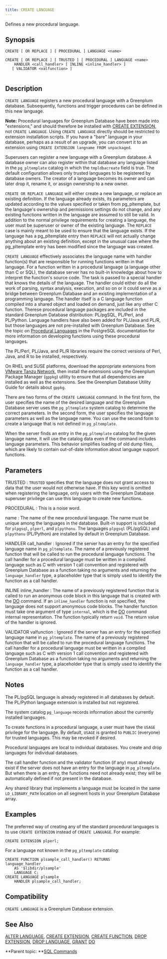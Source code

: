 ```yaml
---
title: CREATE LANGUAGE 
---
```


Defines a new procedural language.

## <a id="section2"></a>Synopsis 

``` {#sql_command_synopsis}
CREATE [ OR REPLACE ] [ PROCEDURAL ] LANGUAGE <name>

CREATE [ OR REPLACE ] [ TRUSTED ] [ PROCEDURAL ] LANGUAGE <name>
    HANDLER <call_handler> [ INLINE <inline_handler> ] 
   [ VALIDATOR <valfunction> ]
            
```

## <a id="section3"></a>Description 

`CREATE LANGUAGE` registers a new procedural language with a Greenplum database. Subsequently, functions and trigger procedures can be defined in this new language.

**Note:** Procedural languages for Greenplum Database have been made into "extensions," and should therefore be installed with [CREATE EXTENSION](CREATE_EXTENSION.html), not `CREATE LANGUAGE`. Using `CREATE LANGUAGE` directly should be restricted to extension installation scripts. If you have a "bare" language in your database, perhaps as a result of an upgrade, you can convert it to an extension using `CREATE EXTENSION langname FROM unpackaged`.

Superusers can register a new language with a Greenplum database. A database owner can also register within that database any language listed in the `pg_pltemplate` catalog in which the `tmpldbacreate` field is true. The default configuration allows only trusted languages to be registered by database owners. The creator of a language becomes its owner and can later drop it, rename it, or assign ownership to a new owner.

`CREATE OR REPLACE LANGUAGE` will either create a new language, or replace an existing definition. If the language already exists, its parameters are updated according to the values specified or taken from pg\_pltemplate, but the language's ownership and permissions settings do not change, and any existing functions written in the language are assumed to still be valid. In addition to the normal privilege requirements for creating a language, the user must be superuser or owner of the existing language. The `REPLACE` case is mainly meant to be used to ensure that the language exists. If the language has a pg\_pltemplate entry then `REPLACE` will not actually change anything about an existing definition, except in the unusual case where the pg\_pltemplate entry has been modified since the language was created.

`CREATE LANGUAGE` effectively associates the language name with handler function\(s\) that are responsible for running functions written in that language. For a function written in a procedural language \(a language other than C or SQL\), the database server has no built-in knowledge about how to interpret the function's source code. The task is passed to a special handler that knows the details of the language. The handler could either do all the work of parsing, syntax analysis, execution, and so on or it could serve as a bridge between Greenplum Database and an existing implementation of a programming language. The handler itself is a C language function compiled into a shared object and loaded on demand, just like any other C function. Therese procedural language packages are included in the standard Greenplum Database distribution: PL/pgSQL, PL/Perl, and PL/Python. Language handlers have also been added for PL/Java and PL/R, but those languages are not pre-installed with Greenplum Database. See the topic on [Procedural Languages](https://www.postgresql.org/docs/9.4/xplang.html) in the PostgreSQL documentation for more information on developing functions using these procedural languages.

The PL/Perl, PL/Java, and PL/R libraries require the correct versions of Perl, Java, and R to be installed, respectively.

On RHEL and SUSE platforms, download the appropriate extensions from [VMware Tanzu Network](https://network.pivotal.io/products/pivotal-gpdb), then install the extensions using the Greenplum Package Manager \(`gppkg`\) utility to ensure that all dependencies are installed as well as the extensions. See the Greenplum Database Utility Guide for details about `gppkg`.

There are two forms of the `CREATE LANGUAGE` command. In the first form, the user specifies the name of the desired language and the Greenplum Database server uses the `pg_pltemplate` system catalog to determine the correct parameters. In the second form, the user specifies the language parameters as well as the language name. You can use the second form to create a language that is not defined in `pg_pltemplate`.

When the server finds an entry in the `pg_pltemplate` catalog for the given language name, it will use the catalog data even if the command includes language parameters. This behavior simplifies loading of old dump files, which are likely to contain out-of-date information about language support functions.

## <a id="section4"></a>Parameters 

TRUSTED
:   `TRUSTED` specifies that the language does not grant access to data that the user would not otherwise have. If this key word is omitted when registering the language, only users with the Greenplum Database superuser privilege can use this language to create new functions.

PROCEDURAL
:   This is a noise word.

name
:   The name of the new procedural language. The name must be unique among the languages in the database. Built-in support is included for `plpgsql`, `plperl`, and `plpythonu`. The languages `plpgsql` \(PL/pgSQL\) and `plpythonu` \(PL/Python\) are installed by default in Greenplum Database.

HANDLER call\_handler
:   Ignored if the server has an entry for the specified language name in `pg_pltemplate`. The name of a previously registered function that will be called to run the procedural language functions. The call handler for a procedural language must be written in a compiled language such as C with version 1 call convention and registered with Greenplum Database as a function taking no arguments and returning the `language_handler` type, a placeholder type that is simply used to identify the function as a call handler.

INLINE inline\_handler
:   The name of a previously registered function that is called to run an anonymous code block in this language that is created with the [DO](DO.html) command. If an `inline_handler` function is not specified, the language does not support anonymous code blocks. The handler function must take one argument of type `internal`, which is the [DO](DO.html) command internal representation. The function typically return `void`. The return value of the handler is ignored.

VALIDATOR valfunction
:   Ignored if the server has an entry for the specified language name in `pg_pltemplate`. The name of a previously registered function that will be called to run the procedural language functions. The call handler for a procedural language must be written in a compiled language such as C with version 1 call convention and registered with Greenplum Database as a function taking no arguments and returning the `language_handler` type, a placeholder type that is simply used to identify the function as a call handler.

## <a id="section5"></a>Notes 

The PL/pgSQL language is already registered in all databases by default. The PL/Python language extension is installed but not registered.

The system catalog `pg_language` records information about the currently installed languages.

To create functions in a procedural language, a user must have the `USAGE` privilege for the language. By default, `USAGE` is granted to `PUBLIC` \(everyone\) for trusted languages. This may be revoked if desired.

Procedural languages are local to individual databases. You create and drop languages for individual databases.

The call handler function and the validator function \(if any\) must already exist if the server does not have an entry for the language in `pg_pltemplate`. But when there is an entry, the functions need not already exist; they will be automatically defined if not present in the database.

Any shared library that implements a language must be located in the same `LD_LIBRARY_PATH` location on all segment hosts in your Greenplum Database array.

## <a id="section6"></a>Examples 

The preferred way of creating any of the standard procedural languages is to use `CREATE EXTENSION` instead of `CREATE LANGUAGE`. For example:

```
CREATE EXTENSION plperl;
```

For a language not known in the `pg_pltemplate` catalog:

```
CREATE FUNCTION plsample_call_handler() RETURNS 
language_handler
    AS '$libdir/plsample'
    LANGUAGE C;
CREATE LANGUAGE plsample
    HANDLER plsample_call_handler;
```

## <a id="section7"></a>Compatibility 

`CREATE LANGUAGE` is a Greenplum Database extension.

## <a id="section8"></a>See Also 

[ALTER LANGUAGE](ALTER_LANGUAGE.html), [CREATE EXTENSION](CREATE_EXTENSION.html), [CREATE FUNCTION](CREATE_FUNCTION.html), [DROP EXTENSION](DROP_EXTENSION.html), [DROP LANGUAGE](DROP_LANGUAGE.html), [GRANT](GRANT.html) [DO](DO.html)

**Parent topic: **[SQL Commands](../sql_commands/sql_ref.html)

